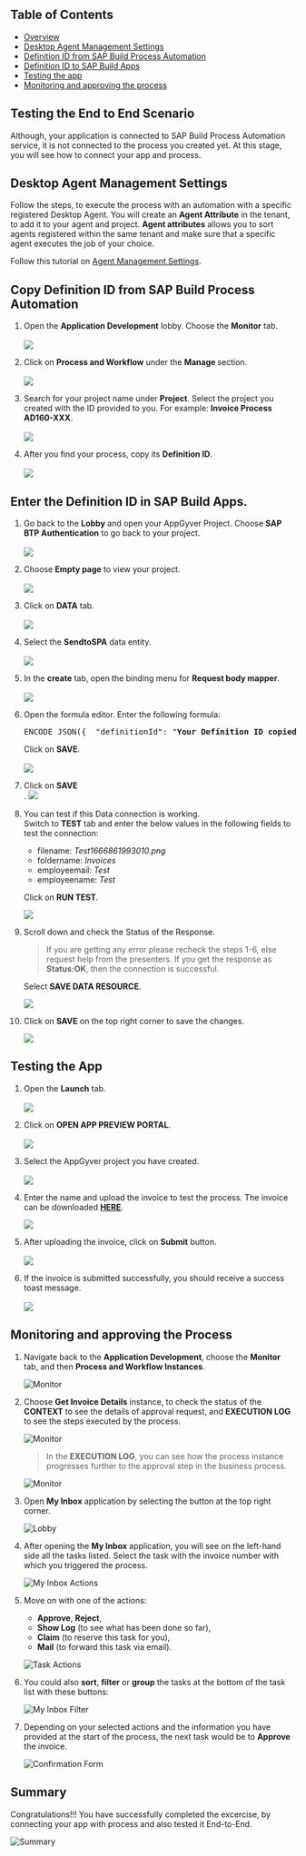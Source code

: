## Table of Contents
- [Overview](#overview)
- [Desktop Agent Management Settings](#AgentSettings)
- [Definition ID from SAP Build Process Automation](#SPA)
- [Definition ID to SAP Build Apps](#build)
- [Testing the app](#Test)
- [Monitoring and approving the process](#name)

## Testing the End to End Scenario <a name="overview"></a>
Although, your application is connected to SAP Build Process Automation service, it is not connected to the process you created yet. At this stage, you will see how to connect your app and process.


## Desktop Agent Management Settings <a name="AgentSettings"></a>
Follow the steps, to execute the process with an automation with a specific registered Desktop Agent.
You will create an **Agent Attribute** in the tenant, to add it to your agent and project.
**Agent attributes** allows you to sort agents registered within the same tenant and make sure that a specific agent executes the job of your choice.

Follow this tutorial on [Agent Management Settings](https://developers.sap.com/tutorials/spa-run-agent-settings.html).

## Copy Definition ID from SAP Build Process Automation <a name="SPA"></a>

1. Open the <b>Application Development</b> lobby. Choose the <b>Monitor</b> tab.<br><br>
![](images/ss1.png)

2. Click on <b>Process and Workflow</b> under the <b>Manage </b> section.<br><br>
![](images/Processes%20and%20Workflows.png)

3. Search for your project name under <b>Project</b>. Select the project you created with the ID provided to you. For example: <b>Invoice Process AD160-XXX</b>.<br><br>
![](images/Search%20invoice.png)

4. After you find your process, copy its <b>Definition ID</b>.<br><br>
![](images/Def%20ID.png)

## Enter the Definition ID in SAP Build Apps. <a name="build"></a>

1. Go back to the **Lobby** and open your AppGyver Project. Choose **SAP BTP Authentication** to go back to your project.<br><br>
![](images/01.png)

2. Choose **Empty page** to view your project.<br><br>
![](images/02.png)

3. Click on <b>DATA</b> tab. <br><br>
![](images/ss4.png)

4. Select the <b>SendtoSPA</b> data entity.<br><br>
![](images/ss5.png)

5. In the <b>create</b> tab, open the binding menu for <b> Request body mapper</b>.<br><br>
![](images/ss6.png)

6. Open the formula editor. Enter the following formula:

    <pre>ENCODE_JSON({  "definitionId": "<b>Your Definition ID copied from SPA</b> ",  "context":  query.record })  </pre>

    Click on <b>SAVE</b>.<br><br>
    ![](images/ss7.png)

7. Click on <b>SAVE</b><br>.
    ![](images/ss8.png)

8. You can test if this Data connection is working.<br>Switch to <b>TEST</b> tab and enter the below values in the following fields to test the connection:
    - filename: <i>Test1666861993010.png</i>
    - foldername: <i>Invoices</i>
    - employeemail: <i>Test</i>
    - employeename: <i>Test</i>

    Click on <b>RUN TEST</b>.

    ![](images/Test1.png)

10. Scroll down and check the Status of the Response.

    > If you are getting any error please recheck the steps 1-6, else request help from the presenters.
If you get the response as <b>Status:OK</b>, then the connection is successful.<br>

    Select **SAVE DATA RESOURCE**.

    ![](images/Test2.png)


11. Click on <b>SAVE</b> on the top right corner to save the changes.

    ![](images/ss10.png)


## Testing the App <a name="Test"></a>

1. Open the <b>Launch</b> tab.<br><br>
![](images/ss11.png)

2. Click on <b> OPEN APP PREVIEW PORTAL</b>.<br><br>
![](images/ss12.png)

3. Select the AppGyver project you have created.<br><br>
![](images/App.png)

4. Enter the name and upload the invoice to test the process.
The invoice can be downloaded <a href="https://github.com/SAP-samples/teched2022-AD160/blob/main/exercises/1_CreateAppGyverProject/images/Invoice.png?raw=true">**HERE**</a>.

    ![](images/ss14.png)

5. After uploading the invoice, click on **Submit** button.<br><br>
![](images/Submit%20.png)

6. If the invoice is submitted successfully, you should receive a success toast message.<br><br>
![](images/Successs%20s.png)


## Monitoring and approving the Process <a name="name"></a>

1. Navigate back to the **Application Development**, choose the **Monitor** tab, and then **Process and Workflow Instances**.

    ![Monitor](images/01_Monitor.png)

2. Choose **Get Invoice Details** instance, to check the status of the **CONTEXT** to see the details of approval request, and **EXECUTION LOG** to see the steps executed by the process.

    ![Monitor](images/BB1.png)

    > In the **EXECUTION LOG**, you can see how the process instance progresses further to the approval step in the business process.

    ![Monitor](images/BB2.png)

3. Open **My Inbox** application by selecting the button at the top right corner.

    ![Lobby](images/BB3.png)

4. After opening the **My Inbox** application, you will see on the left-hand side all the tasks listed. Select the task with the invoice number with which you triggered the process.

    ![My Inbox Actions](images/03_MyInbox_Actions.png)

5. Move on with one of the actions:
      - **Approve**, **Reject**,
      - **Show Log** (to see what has been done so far),
      - **Claim** (to reserve this task for you),
      - **Mail** (to forward this task via email).

      ![Task Actions](images/04_TaskActions.png)

10. You could also **sort**, **filter** or **group** the tasks at the bottom of the task list with these buttons:

    ![My Inbox Filter](images/05_MyInbox_Filter.png)

11. Depending on your selected actions and the information you have provided at the start of the process, the next task would be to **Approve** the invoice.

    ![Confirmation Form](images/06_ConfirmationForm.png)




## Summary

Congratulations!!! You have successfully completed the excercise, by connecting your app with process and also tested it End-to-End.

![Summary](./images/Summary.png)
